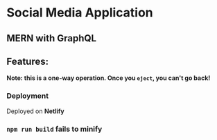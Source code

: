 # Social Media Application

## MERN with GraphQL

## Features:


**Note: this is a one-way operation. Once you `eject`, you can't go back!**

### Deployment

Deployed on **Netlify** 

### `npm run build` fails to minify

